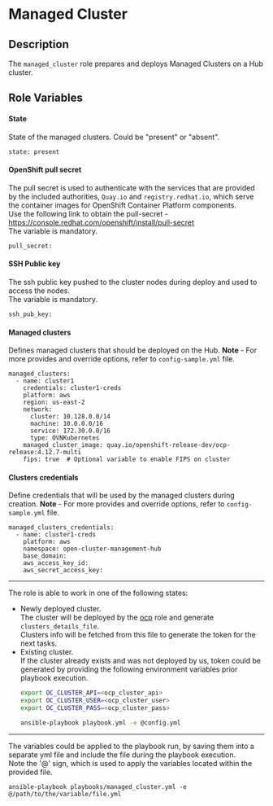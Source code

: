# Managed Cluster

## Description
The `managed_cluster` role prepares and deploys Managed Clusters on a Hub cluster.

## Role Variables
#### State
State of the managed clusters. Could be "present" or "absent".
```
state: present
```

#### OpenShift pull secret
The pull secret is used to authenticate with the services that are provided by the included authorities, `Quay.io` and `registry.redhat.io`, which serve the container images for OpenShift Container Platform components.  
Use the following link to obtain the pull-secret - https://console.redhat.com/openshift/install/pull-secret  
The variable is mandatory.
```
pull_secret:
```

#### SSH Public key
The ssh public key pushed to the cluster nodes during deploy and used to access the nodes.  
The variable is mandatory.
```
ssh_pub_key:
```

#### Managed clusters
Defines managed clusters that should be deployed on the Hub.
**Note** - For more provides and override options, refer to `config-sample.yml` file.
```
managed_clusters:
  - name: cluster1
    credentials: cluster1-creds
    platform: aws
    region: us-east-2
    network:
      cluster: 10.128.0.0/14
      machine: 10.0.0.0/16
      service: 172.30.0.0/16
      type: OVNKubernetes
    managed_cluster_image: quay.io/openshift-release-dev/ocp-release:4.12.7-multi
    fips: true  # Optional variable to enable FIPS on cluster
```

#### Clusters credentials
Define credentials that will be used by the managed clusters during creation.
**Note** - For more provides and override options, refer to `config-sample.yml` file.
```
managed_clusters_credentials:
  - name: cluster1-creds
    platform: aws
    namespace: open-cluster-management-hub
    base_domain:
    aws_access_key_id:
    aws_secret_access_key:
```

***
The role is able to work in one of the following states:
* Newly deployed cluster.  
  The cluster will be deployed by the [ocp](ocp.md) role and generate `clusters_details_file`.  
  Clusters info will be fetched from this file to generate the token for the next tasks.
* Existing cluster.  
  If the cluster already exists and was not deployed by us, token could be generated by providing the following environment variables prior playbook execution.
  ```bash
  export OC_CLUSTER_API=<ocp_cluster_api>
  export OC_CLUSTER_USER=<ocp_cluster_user>
  export OC_CLUSTER_PASS=<ocp_cluster_pass>

  ansible-playbook playbook.yml -e @config.yml
  ```

***
The variables could be applied to the playbook run, by saving them into a separate yml file and include the file during the playbook execution.  
Note the '@' sign, which is used to apply the variables located within the provided file.

```
ansible-playbook playbooks/managed_cluster.yml -e @/path/to/the/variable/file.yml
```
